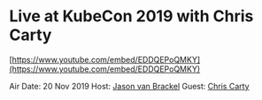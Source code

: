 # Live at KubeCon 2019 with Chris Carty     

[https://www.youtube.com/embed/EDDQEPoQMKY](https://www.youtube.com/embed/EDDQEPoQMKY)

Air Date: 20 Nov 2019
Host: [Jason van Brackel](twitter.com/jasonvanbrackel)
Guest: [Chris Carty](twitter.com/machintoshPrime)